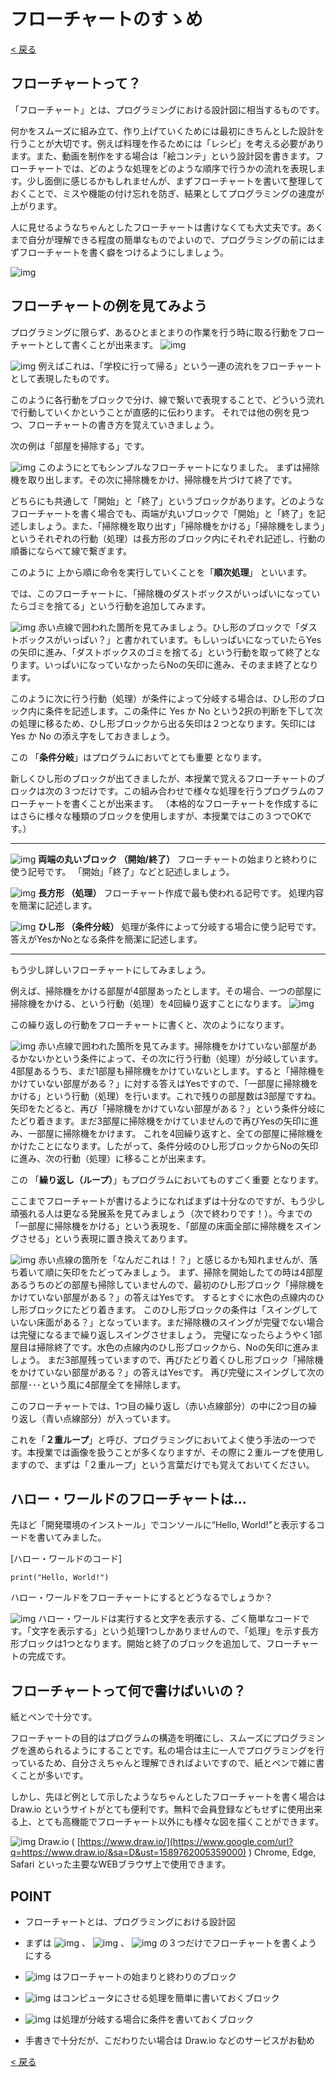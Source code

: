 # フローチャートのすゝめ

[< 戻る](../)



## フローチャートって？

「フローチャート」とは、プログラミングにおける設計図に相当するものです。

何かをスムーズに組み立て、作り上げていくためには最初にきちんとした設計を行うことが大切です。例えば料理を作るためには「レシピ」を考える必要があります。また、動画を制作をする場合は「絵コンテ」という設計図を書きます。フローチャートでは、どのような処理をどのような順序で行うかの流れを表現します。少し面倒に感じるかもしれませんが、まずフローチャートを書いて整理しておくことで、ミスや機能の付け忘れを防ぎ、結果としてプログラミングの速度が上がります。

人に見せるようなちゃんとしたフローチャートは書けなくても大丈夫です。あくまで自分が理解できる程度の簡単なものでよいので、プログラミングの前にはまずフローチャートを書く癖をつけるようにしましょう。

![img](assets/image8.png)





## フローチャートの例を見てみよう

プログラミングに限らず、あるひとまとまりの作業を行う時に取る行動をフローチャートとして書くことが出来ます。
![img](assets/image2.png)

![img](assets/image12.png)
例えばこれは、「学校に行って帰る」という一連の流れをフローチャートとして表現したものです。

このように各行動をブロックで分け、線で繋いで表現することで、どういう流れで行動していくかということが直感的に伝わります。
それでは他の例を見つつ、フローチャートの書き方を覚えていきましょう。

次の例は「部屋を掃除する」です。

![img](assets/image6.png)
このようにとてもシンプルなフローチャートになりました。
まずは掃除機を取り出します。その次に掃除機をかけ、掃除機を片づけて終了です。

どちらにも共通して「開始」と「終了」というブロックがあります。どのようなフローチャートを書く場合でも、両端が丸いブロックで「開始」と「終了」を記述しましょう。また、「掃除機を取り出す」「掃除機をかける」「掃除機をしまう」というそれぞれの行動（処理）は長方形のブロック内にそれぞれ記述し、行動の順番にならべて線で繋ぎます。

このように 上から順に命令を実行していくことを「**順次処理**」 といいます。

では、このフローチャートに、「掃除機のダストボックスがいっぱいになっていたらゴミを捨てる」という行動を追加してみます。

![img](assets/image7.png)
赤い点線で囲われた箇所を見てみましょう。ひし形のブロックで「ダストボックスがいっぱい？」と書かれています。もしいっぱいになっていたらYesの矢印に進み、「ダストボックスのゴミを捨てる」という行動を取って終了となります。いっぱいになっていなかったらNoの矢印に進み、そのまま終了となります。

このように次に行う行動（処理）が条件によって分岐する場合は、ひし形のブロック内に条件を記述します。この条件に Yes か No という2択の判断を下して次の処理に移るため、ひし形ブロックから出る矢印は２つとなります。矢印には Yes か No の添え字をしておきましょう。

この 「**条件分岐**」はプログラムにおいてとても重要 となります。

新しくひし形のブロックが出てきましたが、本授業で覚えるフローチャートのブロックは次の３つだけです。この組み合わせで様々な処理を行うプログラムのフローチャートを書くことが出来ます。
（本格的なフローチャートを作成するにはさらに様々な種類のブロックを使用しますが、本授業ではこの３つでOKです。）

---

![img](assets/image5.png)
**両端の丸いブロック （開始/終了）**
フローチャートの始まりと終わりに使う記号です。 「開始」「終了」などと記述しましょう。

![img](assets/image1.png)
**長方形 （処理）**
フローチャート作成で最も使われる記号です。 処理内容を簡潔に記述します。

![img](assets/image4.png)
**ひし形 （条件分岐）**
処理が条件によって分岐する場合に使う記号です。答えがYesかNoとなる条件を簡潔に記述します。

---

もう少し詳しいフローチャートにしてみましょう。

例えば、掃除機をかける部屋が4部屋あったとします。その場合、一つの部屋に掃除機をかける、という行動（処理）を4回繰り返すことになります。
![img](assets/image11.png)

この繰り返しの行動をフローチャートに書くと、次のようになります。

![img](assets/image3.png)
赤い点線で囲われた箇所を見てみます。掃除機をかけていない部屋があるかないかという条件によって、その次に行う行動（処理）が分岐しています。
4部屋あるうち、まだ1部屋も掃除機をかけていないとします。すると「掃除機をかけていない部屋がある？」に対する答えはYesですので、「一部屋に掃除機をかける」という行動（処理）を行います。これで残りの部屋数は3部屋ですね。
矢印をたどると、再び「掃除機をかけていない部屋がある？」という条件分岐にたどり着きます。まだ3部屋に掃除機をかけていませんので再びYesの矢印に進み、一部屋に掃除機をかけます。
これを4回繰り返すと、全ての部屋に掃除機をかけたことになります。したがって、条件分岐のひし形ブロックからNoの矢印に進み、次の行動（処理）に移ることが出来ます。

この 「**繰り返し（ループ）**」もプログラムにおいてものすごく重要 となります。

ここまでフローチャートが書けるようになればまずは十分なのですが、もう少し頑張れる人は更なる発展系を見てみましょう（次で終わりです！）。今までの「一部屋に掃除機をかける」という表現を、「部屋の床面全部に掃除機をスイングさせる」という表現に置き換えてあります。

![img](assets/image9.png)
赤い点線の箇所を「なんだこれは！？」と感じるかも知れませんが、落ち着いて順に矢印をたどってみましょう。
まず、掃除を開始したての時は4部屋あるうちのどの部屋も掃除していませんので、最初のひし形ブロック「掃除機をかけていない部屋がある？」の答えはYesです。
するとすぐに水色の点線内のひし形ブロックにたどり着きます。
このひし形ブロックの条件は「スイングしていない床面がある？」となっています。まだ掃除機のスイングが完璧でない場合は完璧になるまで繰り返しスイングさせましょう。
完璧になったらようやく1部屋目は掃除終了です。水色の点線内のひし形ブロックから、Noの矢印に進みましょう。
まだ3部屋残っていますので、再びたどり着くひし形ブロック「掃除機をかけていない部屋がある？」の答えはYesです。
再び完璧にスイングして次の部屋･･･という風に4部屋全てを掃除します。

このフローチャートでは、1つ目の繰り返し（赤い点線部分）の中に2つ目の繰り返し（青い点線部分）が入っています。

これを「**２重ループ**」と呼び、プログラミングにおいてよく使う手法の一つです。本授業では画像を扱うことが多くなりますが、その際に２重ループを使用しますので、まずは「２重ループ」という言葉だけでも覚えておいてください。


## ハロー・ワールドのフローチャートは…
先ほど「開発環境のインストール」でコンソールに“Hello, World!”と表示するコードを書いてみました。

[ハロー・ワールドのコード]

```
print("Hello, World!")
```



ハロー・ワールドをフローチャートにするとどうなるでしょうか？

![img](assets/image13.png)
ハロー・ワールドは実行すると文字を表示する、ごく簡単なコードです。「文字を表示する」という処理1つしかありませんので、「処理」を示す長方形ブロックは1つとなります。開始と終了のブロックを追加して、フローチャートの完成です。


## フローチャートって何で書けばいいの？

紙とペンで十分です。

フローチャートの目的はプログラムの構造を明確にし、スムーズにプログラミングを進められるようにすることです。私の場合は主に一人でプログラミングを行っているため、自分さえちゃんと理解できればよいですので、紙とペンで雑に書くことが多いです。

しかし、先ほど例として示したようなちゃんとしたフローチャートを書く場合は Draw.io というサイトがとても便利です。無料で会員登録などもせずに使用出来る上、とても高機能でフローチャート以外にも様々な図を描くことができます。


![img](assets/image10.png)
Draw.io ( [https://www.draw.io/](https://www.google.com/url?q=https://www.draw.io/&sa=D&ust=1589762005359000) )
Chrome, Edge, Safari といった主要なWEBブラウザ上で使用できます。




## POINT
- フローチャートとは、プログラミングにおける設計図


- まずは ![img](assets/image5.png) 、 ![img](assets/image1.png) 、 ![img](assets/image4.png) の３つだけでフローチャートを書くようにする


- ![img](assets/image5.png) はフローチャートの始まりと終わりのブロック


- ![img](assets/image1.png) はコンピュータにさせる処理を簡単に書いておくブロック


- ![img](assets/image4.png) は処理が分岐する場合に条件を書いておくブロック


- 手書きで十分だが、こだわりたい場合は Draw.io などのサービスがお勧め



[< 戻る](../)
